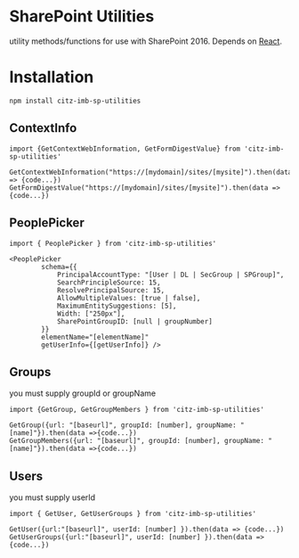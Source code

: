 # SharePoint Utilities

utility methods/functions for use with SharePoint 2016. Depends on [React](https://www.npmjs.com/package/react).

# Installation

`npm install citz-imb-sp-utilities`

## ContextInfo

```
import {GetContextWebInformation, GetFormDigestValue} from 'citz-imb-sp-utilities'

GetContextWebInformation("https://[mydomain]/sites/[mysite]").then(data => {code...})
GetFormDigestValue("https://[mydomain]/sites/[mysite]").then(data => {code...})
```

## PeoplePicker
```
import { PeoplePicker } from 'citz-imb-sp-utilities'

<PeoplePicker
        schema={{
            PrincipalAccountType: "[User | DL | SecGroup | SPGroup]",
            SearchPrincipleSource: 15,
            ResolvePrincipalSource: 15,
            AllowMultipleValues: [true | false],
            MaximumEntitySuggestions: [5],
            Width: ["250px"],
            SharePointGroupID: [null | groupNumber]
        }}
        elementName="[elementName]"
        getUserInfo={[getUserInfo]} />
```

## Groups
you must supply groupId or groupName
```
import {GetGroup, GetGroupMembers } from 'citz-imb-sp-utilities'

GetGroup({url: "[baseurl]", groupId: [number], groupName: "[name]"}).then(data =>{code...})
GetGroupMembers({url: "[baseurl]", groupId: [number], groupName: "[name]"}).then(data =>{code...})
```

## Users
you must supply userId
```
import { GetUser, GetUserGroups } from 'citz-imb-sp-utilities'

GetUser({url:"[baseurl]", userId: [number] }).then(data => {code...})
GetUserGroups({url:"[baseurl]", userId: [number] }).then(data => {code...})
```
